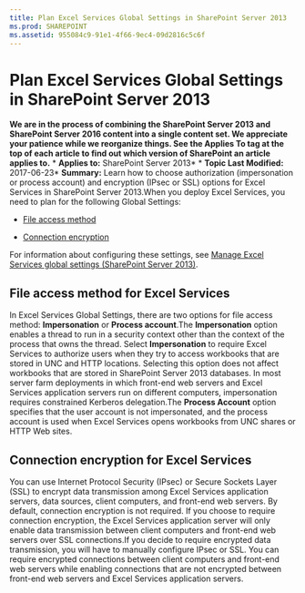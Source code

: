 ```yaml
---
title: Plan Excel Services Global Settings in SharePoint Server 2013
ms.prod: SHAREPOINT
ms.assetid: 955084c9-91e1-4f66-9ec4-09d2816c5c6f
---
```



# Plan Excel Services Global Settings in SharePoint Server 2013
 **We are in the process of combining the SharePoint Server 2013 and SharePoint Server 2016 content into a single content set. We appreciate your patience while we reorganize things. See the Applies To tag at the top of each article to find out which version of SharePoint an article applies to.** * **Applies to:** SharePoint Server 2013*  * **Topic Last Modified:** 2017-06-23* **Summary:** Learn how to choose authorization (impersonation or process account) and encryption (IPsec or SSL) options for Excel Services in SharePoint Server 2013.When you deploy Excel Services, you need to plan for the following Global Settings:
-  [File access method](#FileAccessMethod)
    
  
-  [Connection encryption](#ConnectionEncryption)
    
  
For information about configuring these settings, see  [Manage Excel Services global settings (SharePoint Server 2013)](html/manage-excel-services-global-settings-sharepoint-server-2013.md).
## File access method for Excel Services
<a name="FileAccessMethod"> </a>

In Excel Services Global Settings, there are two options for file access method: **Impersonation** or **Process account**.The **Impersonation** option enables a thread to run in a security context other than the context of the process that owns the thread. Select **Impersonation** to require Excel Services to authorize users when they try to access workbooks that are stored in UNC and HTTP locations. Selecting this option does not affect workbooks that are stored in SharePoint Server 2013 databases. In most server farm deployments in which front-end web servers and Excel Services application servers run on different computers, impersonation requires constrained Kerberos delegation.The **Process Account** option specifies that the user account is not impersonated, and the process account is used when Excel Services opens workbooks from UNC shares or HTTP Web sites.
## Connection encryption for Excel Services
<a name="ConnectionEncryption"> </a>

You can use Internet Protocol Security (IPsec) or Secure Sockets Layer (SSL) to encrypt data transmission among Excel Services application servers, data sources, client computers, and front-end web servers. By default, connection encryption is not required. If you choose to require connection encryption, the Excel Services application server will only enable data transmission between client computers and front-end web servers over SSL connections.If you decide to require encrypted data transmission, you will have to manually configure IPsec or SSL. You can require encrypted connections between client computers and front-end web servers while enabling connections that are not encrypted between front-end web servers and Excel Services application servers.
